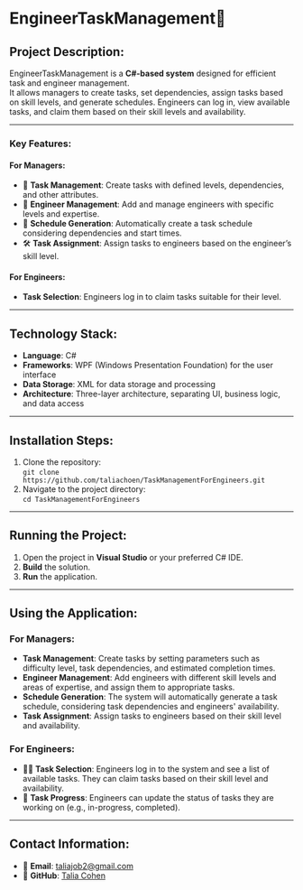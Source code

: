 # EngineerTaskManagement📝

## Project Description:
EngineerTaskManagement is a **C#-based system** designed for efficient task and engineer management.  
It allows managers to create tasks, set dependencies, assign tasks based on skill levels, and generate schedules. Engineers can log in, view available tasks, and claim them based on their skill levels and availability.

---

### Key Features:

#### For Managers:
- 📝 **Task Management**: Create tasks with defined levels, dependencies, and other attributes.
- 👥 **Engineer Management**: Add and manage engineers with specific levels and expertise.
- 📅 **Schedule Generation**: Automatically create a task schedule considering dependencies and start times.
- 🛠️ **Task Assignment**: Assign tasks to engineers based on the engineer’s skill level.

#### For Engineers:
-  **Task Selection**: Engineers log in to claim tasks suitable for their level.

---

## Technology Stack:
-  **Language**: C#
-  **Frameworks**: WPF (Windows Presentation Foundation) for the user interface
-  **Data Storage**: XML for data storage and processing
-  **Architecture**: Three-layer architecture, separating UI, business logic, and data access

---

## Installation Steps:
1.  Clone the repository:  
   `git clone https://github.com/taliachoen/TaskManagementForEngineers.git`
2.  Navigate to the project directory:  
   `cd TaskManagementForEngineers`

---

## Running the Project:
1. Open the project in **Visual Studio** or your preferred C# IDE.
2. **Build** the solution.
3. **Run** the application.

---

## Using the Application:

### For Managers:
-  **Task Management**: Create tasks by setting parameters such as difficulty level, task dependencies, and estimated completion times.
-  **Engineer Management**: Add engineers with different skill levels and areas of expertise, and assign them to appropriate tasks.
-  **Schedule Generation**: The system will automatically generate a task schedule, considering task dependencies and engineers' availability.
-  **Task Assignment**: Assign tasks to engineers based on their skill level and availability.

### For Engineers:
- 🧑‍💻 **Task Selection**: Engineers log in to the system and see a list of available tasks. They can claim tasks based on their skill level and availability.
- 🔄 **Task Progress**: Engineers can update the status of tasks they are working on (e.g., in-progress, completed).

---

## Contact Information:
- 📧 **Email**: [taliajob2@gmail.com](mailto:taliajob2@gmail.com)
- 🐙 **GitHub**: [Talia Cohen](https://github.com/taliachoen)
